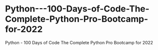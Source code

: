 # Python---100-Days-of-Code-The-Complete-Python-Pro-Bootcamp-for-2022
Python - 100 Days of Code The Complete Python Pro Bootcamp for 2022
